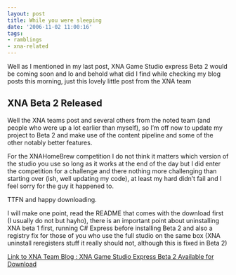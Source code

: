 ```yaml
---
layout: post
title: While you were sleeping
date: '2006-11-02 11:00:16'
tags:
- ramblings
- xna-related
---
```


Well as I mentioned in my last post, XNA Game Studio express Beta 2 would be coming soon and lo and behold what did I find while checking my blog posts this morning, just this lovely little post from the XNA team

## XNA Beta 2 Released

Well the XNA teams post and several others from the noted team (and people who were up a lot earlier than myself), so I’m off now to update my project to Beta 2 and make use of the content pipeline and some of the other notably better features.

For the XNAHomeBrew competition I do not think it matters which version of the studio you use so long as it works at the end of the day but I did enter the competition for a challenge and there nothing more challenging than starting over (ish, well updating my code), at least my hard didn’t fail and I feel sorry for the guy it happened to.

TTFN and happy downloading.

I will make one point, read the README that comes with the download first (I usually do not but hayho), there is an important point about uninstalling XNA beta 1 first, running C# Express before installing Beta 2 and also a registry fix for those of you who use the full studio on the same box (XNA uninstall reregisters stuff it really should not, although this is fixed in Beta 2)

 

[Link to XNA Team Blog : XNA Game Studio Express Beta 2 Available for Download](http://blogs.msdn.com/xna/archive/2006/11/01/xna-game-studio-express-beta-2-available-for-download)

